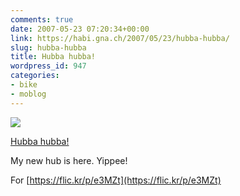 ```yaml
---
comments: true
date: 2007-05-23 07:20:34+00:00
link: https://habi.gna.ch/2007/05/23/hubba-hubba/
slug: hubba-hubba
title: Hubba hubba!
wordpress_id: 947
categories:
- bike
- moblog
---
```



[![](https://static.flickr.com/208/510539438_18d1c0e859_m.jpg)](https://www.flickr.com/photos/habi/510539438/)

[Hubba hubba!](https://www.flickr.com/photos/habi/510539438/)


My new hub is here.
Yippee!

For [https://flic.kr/p/e3MZt](https://flic.kr/p/e3MZt)

